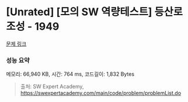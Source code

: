 # [Unrated] [모의 SW 역량테스트] 등산로 조성 - 1949 

[문제 링크](https://swexpertacademy.com/main/code/problem/problemDetail.do?contestProbId=AV5PoOKKAPIDFAUq) 

### 성능 요약

메모리: 66,940 KB, 시간: 764 ms, 코드길이: 1,832 Bytes



> 출처: SW Expert Academy, https://swexpertacademy.com/main/code/problem/problemList.do